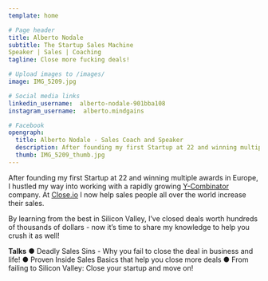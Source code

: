 ```yaml
---
template: home

# Page header
title: Alberto Nodale
subtitle: The Startup Sales Machine
Speaker | Sales | Coaching
tagline: Close more fucking deals!

# Upload images to /images/
image: IMG_5209.jpg

# Social media links
linkedin_username:  alberto-nodale-901bba108
instagram_username:  alberto.mindgains

# Facebook
opengraph:
  title: Alberto Nodale - Sales Coach and Speaker
  description: After founding my first Startup at 22 and winning multiple awards in Europe, I hustled my way into a rapidly growing Y-Combinator company. Now it’s time to share my knowledge to help you crush it as well!
  thumb: IMG_5209_thumb.jpg
---
```


After founding my first Startup at 22 and winning multiple awards in Europe, I hustled my way into working with a rapidly growing [Y-Combinator](https://www.ycombinator.com/) company. At [Close.io](http://close.io) I now help sales people all over the world increase their sales.

By learning from the best in Silicon Valley, I’ve closed deals worth hundreds of thousands of dollars - now it’s time to share my knowledge to help you crush it as well!

**Talks**
● Deadly Sales Sins - Why you fail to close the deal in business and life!
● Proven Inside Sales Basics that help you close more deals
● From failing to Silicon Valley: Close your startup and move on!
